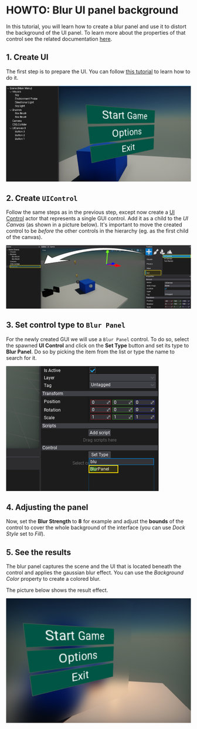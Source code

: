 # HOWTO: Blur UI panel background

In this tutorial, you will learn how to create a blur panel and use it to distort the background of the UI panel. To learn more about the properties of that control see the related documentation [here](../controls/blur-panel.md).

## 1. Create UI

The first step is to prepare the UI. You can follow [this tutorial](create-main-menu.md) to learn how to do it.

![Main Menu](media/main-menu-buttons.png)

## 2. Create `UIControl`

Follow the same steps as in the previous step, except now create a [UI Control](../control/index.md) actor that represents a single GUI control. Add it as a child to the *UI Canvas* (as shown in a picture below). It's important to move the created control to be *before* the other controls in the hierarchy (eg. as the first child of the canvas).

![Spawn Control](media/spawn-control.png)

## 3. Set control type to `Blur Panel`

For the newly created GUI we will use a `Blur Panel` control. To do so, select the spawned **UI Control** and click on the **Set Type** button and set its type to **Blur Panel**. Do so by picking the item from the list or type the name to search for it.

![Set Type](media/set-blur-panel.png)

## 4. Adjusting the panel

Now, set the **Blur Strength** to **8** for example and adjust the **bounds** of the control to cover the whole background of the interface (you can use *Dock Style* set to *Fill*).

## 5. See the results

The blur panel captures the scene and the UI that is located beneath the control and applies the gaussian blur effect. You can use the *Background Color* property to create a colored blur.

The picture below shows the result effect.

![Blue Panel Results](media/blur-background-result.png)

